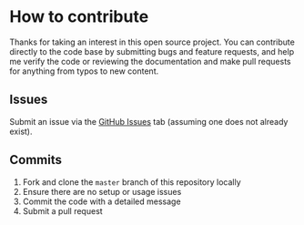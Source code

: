 # How to contribute

Thanks for taking an interest in this open source project. You can contribute directly to the code base by submitting bugs and feature requests, and help me verify the code or reviewing the documentation and make pull requests for anything from typos to new content.

## Issues

Submit an issue via the [GitHub Issues](https://github.com/MarioCatuogno/Clean-macOS/issues) tab (assuming one does not already exist).

## Commits

1. Fork and clone the `master` branch of this repository locally
2. Ensure there are no setup or usage issues
3. Commit the code with a detailed message
4. Submit a pull request
